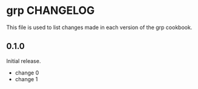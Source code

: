 # grp CHANGELOG

This file is used to list changes made in each version of the grp cookbook.

## 0.1.0

Initial release.

- change 0
- change 1
